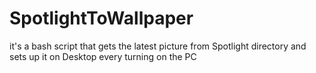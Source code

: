 # SpotlightToWallpaper
it's a bash script that gets the latest picture from Spotlight directory and sets up it on Desktop every turning on the PC 
